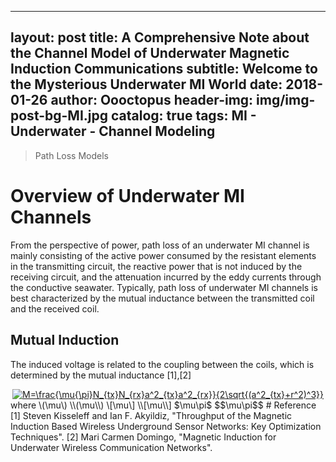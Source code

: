 <script type="text/javascript" async src="https://cdn.mathjax.org/mathjax/latest/MathJax.js?config=TeX-MML-AM_CHTML"> </script>
---
layout:     post
title:      A Comprehensive Note about the Channel Model of Underwater Magnetic Induction Communications
subtitle:   Welcome to the Mysterious Underwater MI World
date:       2018-01-26
author:     Oooctopus
header-img: img/img-post-bg-MI.jpg
catalog: true
tags: MI
    - Underwater
    - Channel Modeling
---

> Path Loss Models


# Overview of Underwater MI Channels
From the perspective of power, path loss of an underwater MI channel is mainly consisting of the active power consumed by the resistant elements in the transmitting circuit, the reactive power that is not induced by the receiving circuit, and the attenuation incurred by the eddy currents through the conductive seawater. Typically, path loss of underwater MI channels is best characterized by the mutual inductance between the transmitted coil and the received coil. 

## Mutual Induction
The induced voltage is related to the coupling between the coils, which is determined by the mutual inductance [1],[2]    
<center>
<a href="http://www.codecogs.com/eqnedit.php?latex=M=\frac{\mu{\pi}N_{tx}N_{rx}a^2_{tx}a^2_{rx}}{2\sqrt{(a^2_{tx}&plus;r^2)^3}}" target="_blank"><img src="http://latex.codecogs.com/gif.latex?M=\frac{\mu{\pi}N_{tx}N_{rx}a^2_{tx}a^2_{rx}}{2\sqrt{(a^2_{tx}&plus;r^2)^3}}" title="M=\frac{\mu{\pi}N_{tx}N_{rx}a^2_{tx}a^2_{rx}}{2\sqrt{(a^2_{tx}+r^2)^3}}" /></a> 
</center>
where 
\(\mu\) \\(\mu\\)
\[\mu\] \\[\mu\\]
$\mu\pi$ $$\mu\pi$$
# Reference
[1] Steven Kisseleff and Ian F. Akyildiz, "Throughput of the Magnetic Induction Based Wireless Underground Sensor Networks: Key Optimization Techniques".   
[2] Mari Carmen Domingo, "Magnetic Induction for Underwater Wireless Communication Networks".
